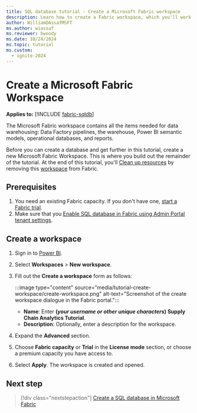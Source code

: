 ```yaml
---
title: SQL database tutorial - Create a Microsoft Fabric workspace
description: Learn how to create a Fabric workspace, which you'll work in for the rest of the tutorial.
author: WilliamDAssafMSFT
ms.author: wiassaf
ms.reviewer: bwoody
ms.date: 10/24/2024
ms.topic: tutorial
ms.custom:
  - ignite-2024
---
```


# Create a Microsoft Fabric Workspace

**Applies to:** [!INCLUDE [fabric-sqldb](../includes/applies-to-version/fabric-sqldb.md)]

The Microsoft Fabric workspace contains all the items needed for data warehousing: Data Factory pipelines, the warehouse, Power BI semantic models, operational databases, and reports.

Before you can create a database and get further in this tutorial, create a new Microsoft Fabric Workspace. This is where you build out the remainder of the tutorial. At the end of this tutorial, you'll [Clean up resources](tutorial-clean-up.md) by removing this [workspace](../../admin/portal-workspaces.md) from Fabric.

## Prerequisites

1. You need an existing Fabric capacity. If you don't have one, [start a Fabric trial](../../get-started/fabric-trial.md).
1. Make sure that you [Enable SQL database in Fabric using Admin Portal tenant settings](enable.md).

## Create a workspace

1. Sign in to [Power BI](https://powerbi.com/).
1. Select **Workspaces** > **New workspace**.
1. Fill out the **Create a workspace** form as follows:

    :::image type="content" source="media/tutorial-create-workspace/create-workspace.png" alt-text="Screenshot of the create workspace dialogue in the Fabric portal.":::

   - **Name**: Enter **(*your username or other unique characters*) Supply Chain Analytics Tutorial**.
   - **Description**: Optionally, enter a description for the workspace.
1. Expand the **Advanced** section.
1. Choose **Fabric capacity** or **Trial** in the **License mode** section, or choose a premium capacity you have access to.
1. Select **Apply**. The workspace is created and opened.  

## Next step

> [!div class="nextstepaction"]
> [Create a SQL database in Microsoft Fabric](tutorial-create-database.md)
